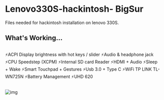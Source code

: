 
# Lenovo330S-hackintosh- BigSur
Files needed for hackintosh installation on lenovo 330S.

## What's Working...
```
```
⚡ACPI Display brightness with hot keys / slider
⚡Audio & headphone jack
⚡CPU Speedstep (XCPM)
⚡Internal SD card Reader
⚡HDMI + Audio
⚡Sleep + Wake
⚡Smart Touchpad + Gestures
⚡Usb 3.0 + Type C
⚡WiFi TP LINK TL-WN725N
⚡Battery Management
⚡UHD 620
```
```


![img](https://i.imgur.com/jPUZKG6.png)
